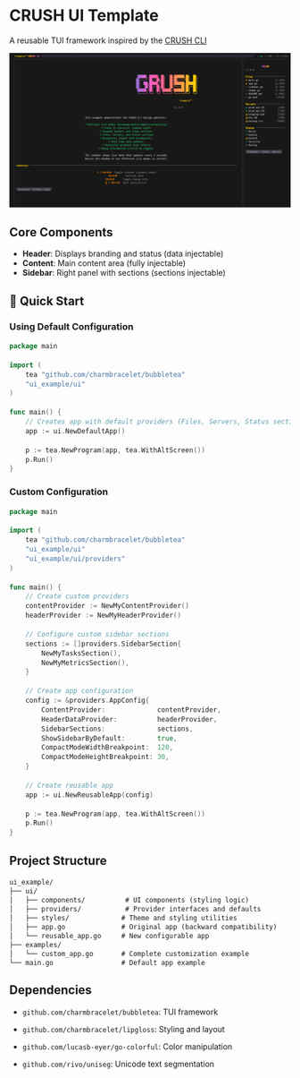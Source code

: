 # CRUSH UI Template

A reusable TUI framework inspired by the [CRUSH CLI](https://github.com/charmbracelet/crush)

![image](./docs/imgs/image.png)

## Core Components
- **Header**: Displays branding and status (data injectable)
- **Content**: Main content area (fully injectable)
- **Sidebar**: Right panel with sections (sections injectable)

## 🎯 Quick Start

### Using Default Configuration
```go
package main

import (
    tea "github.com/charmbracelet/bubbletea"
    "ui_example/ui"
)

func main() {
    // Creates app with default providers (Files, Servers, Status sections)
    app := ui.NewDefaultApp()
    
    p := tea.NewProgram(app, tea.WithAltScreen())
    p.Run()
}
```

### Custom Configuration
```go
package main

import (
    tea "github.com/charmbracelet/bubbletea"
    "ui_example/ui"
    "ui_example/ui/providers"
)

func main() {
    // Create custom providers
    contentProvider := NewMyContentProvider()
    headerProvider := NewMyHeaderProvider()
    
    // Configure custom sidebar sections
    sections := []providers.SidebarSection{
        NewMyTasksSection(),
        NewMyMetricsSection(),
    }
    
    // Create app configuration
    config := &providers.AppConfig{
        ContentProvider:             contentProvider,
        HeaderDataProvider:          headerProvider,
        SidebarSections:             sections,
        ShowSidebarByDefault:        true,
        CompactModeWidthBreakpoint:  120,
        CompactModeHeightBreakpoint: 30,
    }
    
    // Create reusable app
    app := ui.NewReusableApp(config)
    
    p := tea.NewProgram(app, tea.WithAltScreen())
    p.Run()
}
```



## Project Structure

```
ui_example/
├── ui/
│   ├── components/          # UI components (styling logic)
│   ├── providers/           # Provider interfaces and defaults
│   ├── styles/             # Theme and styling utilities
│   ├── app.go              # Original app (backward compatibility)
│   └── reusable_app.go     # New configurable app
├── examples/
│   └── custom_app.go       # Complete customization example
└── main.go                 # Default app example
```

## Dependencies

- `github.com/charmbracelet/bubbletea`: TUI framework
- `github.com/charmbracelet/lipgloss`: Styling and layout
- `github.com/lucasb-eyer/go-colorful`: Color manipulation

- `github.com/rivo/uniseg`: Unicode text segmentation

